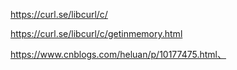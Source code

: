 https://curl.se/libcurl/c/

https://curl.se/libcurl/c/getinmemory.html

https://www.cnblogs.com/heluan/p/10177475.html、